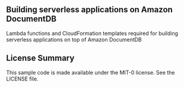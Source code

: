 ## Building serverless applications on Amazon DocumentDB

Lambda functions and CloudFormation templates required for building serverless applications on top of Amazon DocumentDB

## License Summary

This sample code is made available under the MIT-0 license. See the LICENSE file.
